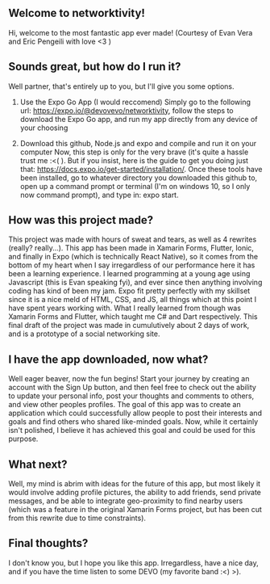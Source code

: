 ## Welcome to networktivity!

Hi, welcome to the most fantastic app ever made! (Courtesy of Evan Vera and Eric Pengeili with love <3 )

## Sounds great, but how do I run it?

Well partner, that's entirely up to you, but I'll give you some options.

1. Use the Expo Go App (I would reccomend)
Simply go to the following url: https://expo.io/@devovevo/networktivity, follow the steps to download the Expo Go app, and run my app directly from any device of your choosing

2. Download this github, Node.js and expo and compile and run it on your computer
Now, this step is only for the very brave (it's quite a hassle trust me :<( ). But if you insist, here is the guide to get you doing just that: https://docs.expo.io/get-started/installation/. Once these tools have been installed, go to whatever directory you downloaded this github to, open up a command prompt or terminal (I'm on windows 10, so I only now command prompt), and type in: expo start.

## How was this project made?

This project was made with hours of sweat and tears, as well as 4 rewrites (really? really...). This app has been made in Xamarin Forms, Flutter, Ionic, and finally in Expo (which is technically React Native), so it comes from the bottom of my heart when I say irregardless of our performance here it has been a learning experience. I learned programming at a young age using Javascript (this is Evan speaking fyi), and ever since then anything involving coding has kind of been my jam. Expo fit pretty perfectly with my skillset since it is a nice meld of HTML, CSS, and JS, all things which at this point I have spent years working with. What I really learned from though was Xamarin Forms and Flutter, which taught me C# and Dart respectively. This final draft of the project was made in cumulutively about 2 days of work, and is a prototype of a social networking site.

## I have the app downloaded, now what?

Well eager beaver, now the fun begins! Start your journey by creating an account with the Sign Up button, and then feel free to check out the ability to update your personal info, post your thoughts and comments to others, and view other peoples profiles. The goal of this app was to create an application which could successfully allow people to post their interests and goals and find others who shared like-minded goals. Now, while it certainly isn't polished, I believe it has achieved this goal and could be used for this purpose.

## What next?

Well, my mind is abrim with ideas for the future of this app, but most likely it would involve adding profile pictures, the ability to add friends, send private messages, and be able to integrate geo-proximity to find nearby users (which was a feature in the original Xamarin Forms project, but has been cut from this rewrite due to time constraints).

## Final thoughts?

I don't know you, but I hope you like this app. Irregardless, have a nice day, and if you have the time listen to some DEVO (my favorite band :<) >).